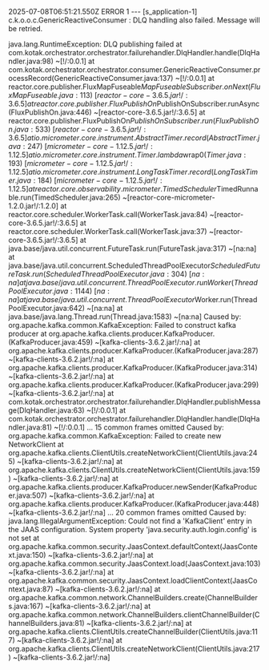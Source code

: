 2025-07-08T06:51:21.550Z ERROR 1 --- [s_application-1] c.k.o.o.c.GenericReactiveConsumer        : DLQ handling also failed. Message will be retried.

java.lang.RuntimeException: DLQ publishing failed
        at com.kotak.orchestrator.orchestrator.failurehandler.DlqHandler.handle(DlqHandler.java:98) ~[!/:0.0.1]
        at com.kotak.orchestrator.orchestrator.consumer.GenericReactiveConsumer.processRecord(GenericReactiveConsumer.java:137) ~[!/:0.0.1]
        at reactor.core.publisher.FluxMapFuseable$MapFuseableSubscriber.onNext(FluxMapFuseable.java:113) ~[reactor-core-3.6.5.jar!/:3.6.5]
        at reactor.core.publisher.FluxPublishOn$PublishOnSubscriber.runAsync(FluxPublishOn.java:446) ~[reactor-core-3.6.5.jar!/:3.6.5]
        at reactor.core.publisher.FluxPublishOn$PublishOnSubscriber.run(FluxPublishOn.java:533) ~[reactor-core-3.6.5.jar!/:3.6.5]
        at io.micrometer.core.instrument.AbstractTimer.record(AbstractTimer.java:247) ~[micrometer-core-1.12.5.jar!/:1.12.5]
        at io.micrometer.core.instrument.Timer.lambda$wrap$0(Timer.java:193) ~[micrometer-core-1.12.5.jar!/:1.12.5]
        at io.micrometer.core.instrument.LongTaskTimer.record(LongTaskTimer.java:184) ~[micrometer-core-1.12.5.jar!/:1.12.5]
        at reactor.core.observability.micrometer.TimedScheduler$TimedRunnable.run(TimedScheduler.java:265) ~[reactor-core-micrometer-1.2.0.jar!/:1.2.0]
        at reactor.core.scheduler.WorkerTask.call(WorkerTask.java:84) ~[reactor-core-3.6.5.jar!/:3.6.5]
        at reactor.core.scheduler.WorkerTask.call(WorkerTask.java:37) ~[reactor-core-3.6.5.jar!/:3.6.5]
        at java.base/java.util.concurrent.FutureTask.run(FutureTask.java:317) ~[na:na]
        at java.base/java.util.concurrent.ScheduledThreadPoolExecutor$ScheduledFutureTask.run(ScheduledThreadPoolExecutor.java:304) ~[na:na]
        at java.base/java.util.concurrent.ThreadPoolExecutor.runWorker(ThreadPoolExecutor.java:1144) ~[na:na]
        at java.base/java.util.concurrent.ThreadPoolExecutor$Worker.run(ThreadPoolExecutor.java:642) ~[na:na]
        at java.base/java.lang.Thread.run(Thread.java:1583) ~[na:na]
Caused by: org.apache.kafka.common.KafkaException: Failed to construct kafka producer
        at org.apache.kafka.clients.producer.KafkaProducer.<init>(KafkaProducer.java:459) ~[kafka-clients-3.6.2.jar!/:na]
        at org.apache.kafka.clients.producer.KafkaProducer.<init>(KafkaProducer.java:287) ~[kafka-clients-3.6.2.jar!/:na]
        at org.apache.kafka.clients.producer.KafkaProducer.<init>(KafkaProducer.java:314) ~[kafka-clients-3.6.2.jar!/:na]
        at org.apache.kafka.clients.producer.KafkaProducer.<init>(KafkaProducer.java:299) ~[kafka-clients-3.6.2.jar!/:na]
        at com.kotak.orchestrator.orchestrator.failurehandler.DlqHandler.publishMessage(DlqHandler.java:63) ~[!/:0.0.1]
        at com.kotak.orchestrator.orchestrator.failurehandler.DlqHandler.handle(DlqHandler.java:81) ~[!/:0.0.1]
        ... 15 common frames omitted
Caused by: org.apache.kafka.common.KafkaException: Failed to create new NetworkClient
        at org.apache.kafka.clients.ClientUtils.createNetworkClient(ClientUtils.java:245) ~[kafka-clients-3.6.2.jar!/:na]
        at org.apache.kafka.clients.ClientUtils.createNetworkClient(ClientUtils.java:159) ~[kafka-clients-3.6.2.jar!/:na]
        at org.apache.kafka.clients.producer.KafkaProducer.newSender(KafkaProducer.java:507) ~[kafka-clients-3.6.2.jar!/:na]
        at org.apache.kafka.clients.producer.KafkaProducer.<init>(KafkaProducer.java:448) ~[kafka-clients-3.6.2.jar!/:na]
        ... 20 common frames omitted
Caused by: java.lang.IllegalArgumentException: Could not find a 'KafkaClient' entry in the JAAS configuration. System property 'java.security.auth.login.config' is not set
        at org.apache.kafka.common.security.JaasContext.defaultContext(JaasContext.java:150) ~[kafka-clients-3.6.2.jar!/:na]
        at org.apache.kafka.common.security.JaasContext.load(JaasContext.java:103) ~[kafka-clients-3.6.2.jar!/:na]
        at org.apache.kafka.common.security.JaasContext.loadClientContext(JaasContext.java:87) ~[kafka-clients-3.6.2.jar!/:na]
        at org.apache.kafka.common.network.ChannelBuilders.create(ChannelBuilders.java:167) ~[kafka-clients-3.6.2.jar!/:na]
        at org.apache.kafka.common.network.ChannelBuilders.clientChannelBuilder(ChannelBuilders.java:81) ~[kafka-clients-3.6.2.jar!/:na]
        at org.apache.kafka.clients.ClientUtils.createChannelBuilder(ClientUtils.java:117) ~[kafka-clients-3.6.2.jar!/:na]
        at org.apache.kafka.clients.ClientUtils.createNetworkClient(ClientUtils.java:217) ~[kafka-clients-3.6.2.jar!/:na]
